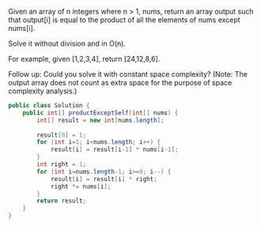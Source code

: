 Given an array of n integers where n > 1, nums, return an array output such that output[i] is equal to the product of all the elements of nums except nums[i].

Solve it without division and in O(n).

For example, given [1,2,3,4], return [24,12,8,6].

Follow up:
Could you solve it with constant space complexity? (Note: The output array does not count as extra space for the purpose of space complexity analysis.)
```java
public class Solution {
    public int[] productExceptSelf(int[] nums) {
        int[] result = new int[nums.length];
        
        result[0] = 1;
        for (int i=1; i<nums.length; i++) {
            result[i] = result[i-1] * nums[i-1];
        }
        int right = 1;
        for (int i=nums.length-1; i>=0; i--) {
            result[i] = result[i] * right;
            right *= nums[i];
        }
        return result;
    }
}
```
